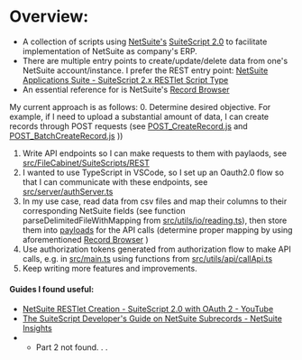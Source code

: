 # Overview:
- A collection of scripts using [NetSuite's](https://www.netsuite.com/portal/home.shtml) [SuiteScript 2.0](https://docs.oracle.com/en/cloud/saas/netsuite/ns-online-help/article_4140956840.html) to facilitate implementation of NetSuite as company's ERP.
- There are multiple entry points to create/update/delete data from one's NetSuite account/instance. I prefer the REST entry point: [NetSuite Applications Suite - SuiteScript 2.x RESTlet Script Type](https://docs.oracle.com/en/cloud/saas/netsuite/ns-online-help/section_4387799403.html)
- An essential reference for is NetSuite's [Record Browser](https://system.netsuite.com/help/helpcenter/en_US/srbrowser/Browser2024_2/script/record/account.html) 

My current approach is as follows:
0. Determine desired objective. For example, if I need to upload a substantial amount of data, I can create records through POST requests (see [POST_CreateRecord.js](https://github.com/AndrewGarwood/NetSuite/blob/master/SuiteCloud/src/FileCabinet/SuiteScripts/REST/POST_CreateRecord.js) and [POST_BatchCreateRecord.js](https://github.com/AndrewGarwood/NetSuite/blob/master/SuiteCloud/src/FileCabinet/SuiteScripts/REST/POST_BatchCreateRecord.js) ))
1. Write API endpoints so I can make requests to them with paylaods, see [src/FileCabinet/SuiteScripts/REST](https://github.com/AndrewGarwood/NetSuite/tree/master/SuiteCloud/src/FileCabinet/SuiteScripts/REST)
2. I wanted to use TypeScript in VSCode, so I set up an Oauth2.0 flow so that I can communicate with these endpoints, see [src/server/authServer.ts](https://github.com/AndrewGarwood/NetSuite/blob/master/SuiteCloud/src/server/authServer.ts)
3. In my use case, read data from csv files and map their columns to their corresponding NetSuite fields (see function parseDelimitedFileWithMapping from [src/utils/io/reading.ts](https://github.com/AndrewGarwood/NetSuite/blob/master/SuiteCloud/src/utils/io/reading.ts)), then store them into [payloads](https://github.com/AndrewGarwood/NetSuite/blob/master/SuiteCloud/src/utils/api/samplePayloads.ts) for the API calls (determine proper mapping by using aforementioned [Record Browser](https://system.netsuite.com/help/helpcenter/en_US/srbrowser/Browser2024_2/script/record/account.html) )
4. Use authorization tokens generated from authorization flow to make API calls, e.g. in [src/main.ts](https://github.com/AndrewGarwood/NetSuite/blob/master/SuiteCloud/src/main.ts) using functions from [src/utils/api/callApi.ts](https://github.com/AndrewGarwood/NetSuite/blob/master/SuiteCloud/src/utils/api/callApi.ts)
5. Keep writing more features and improvements.

#### Guides I found useful: 
- [NetSuite RESTlet Creation - SuiteScript 2.0 with OAuth 2 - YouTube](https://www.youtube.com/watch?v=MAOMQp5dh0U)
- [The SuiteScript Developer's Guide on NetSuite Subrecords - NetSuite Insights](https://netsuite.smash-ict.com/suitescript-developers-guide-on-netsuite-subrecords-part-1/)
- - Part 2 not found. . . 
